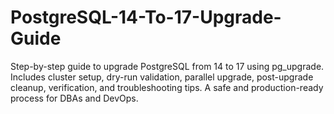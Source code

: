# PostgreSQL-14-To-17-Upgrade-Guide
Step-by-step guide to upgrade PostgreSQL from 14 to 17 using pg_upgrade. Includes cluster setup, dry-run validation, parallel upgrade, post-upgrade cleanup, verification, and troubleshooting tips. A safe and production-ready process for DBAs and DevOps.
